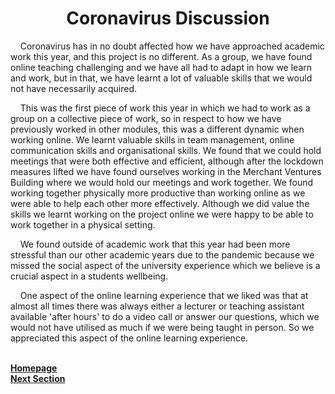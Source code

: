 <h1 align="center"> <b> Coronavirus Discussion </b> </h1>

<p align="left"> &nbsp;&nbsp;&nbsp;&nbsp;Coronavirus has in no doubt affected how we have approached academic work this year, and this project is no different. As a group, we have found online teaching challenging and we have all had to adapt in how we learn and work, but in that, we have learnt a lot of valuable skills that we 
would not have necessarily acquired.</p>

<p>&nbsp;&nbsp;&nbsp;&nbsp;This was the first piece of work this year in which we had to work as a group on a collective piece of work, so in respect to how we have previously worked in other modules, this was a different dynamic when working online. We learnt valuable skills in team management, online communication skills and 
organisational skills. We found that we could hold meetings that were both effective and efficient, although after the lockdown measures lifted we have found ourselves working in the Merchant Ventures Building where we would hold our meetings and work together. We found working together physically more productive than working online as we were able to help each other more effectively. Although we did value the skills we learnt working on the project online we were happy to be able to work together in a physical setting.</p>

<p>&nbsp;&nbsp;&nbsp;&nbsp;We found outside of academic work that this year had been more stressful than our other academic years due to the pandemic because we missed the social aspect of the university experience which we believe is a crucial aspect in a students wellbeing.</p>

<p>&nbsp;&nbsp;&nbsp;&nbsp;One aspect of the online learning experience that we liked was that at almost all times there was always either a lecturer or teaching assistant available 'after hours' to do a video call or answer our questions, which we would not have utilised as much if we were being taught in person. So we 
appreciated this aspect of the online learning experience. </p>

<br>
<a href="https://github.com/JaiRanchod/Desk-10-Software-Engineering-Group-Project/tree/release">
<b>Homepage</b></a>
<br>
<a href="https://github.com/JaiRanchod/Desk-10-Software-Engineering-Group-Project/blob/develop/Documentation%20Notes/Future%20Work.md">
<b>Next Section</b></a>
